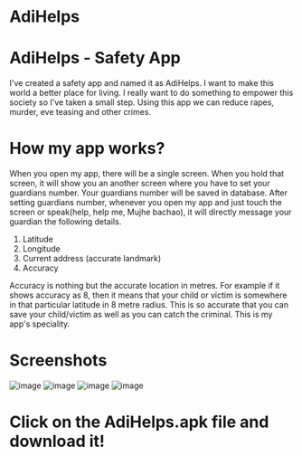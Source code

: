 # AdiHelps
# AdiHelps - Safety App
I've created a safety app and named it as AdiHelps. I want to make this world a better place for living. I really want to do something to empower this society so I've taken a small step. Using this app we can reduce rapes, murder, eve teasing and other crimes.

# How my app works?
When you open my app, there will be a single screen. When you hold that screen, it will show you an another screen where you have to set your guardians number. Your guardians number will be saved in database. After setting guardians number, whenever you open my app and just touch the screen or speak(help, help me, Mujhe bachao), it will directly message your guardian the following details.

1. Latitude
2. Longitude
3. Current address (accurate landmark)
4. Accuracy

Accuracy is nothing but the accurate location in metres. For example if it shows accuracy as 8, then it means that your child or victim is somewhere in that particular latitude in 8 metre radius. This is so accurate that you can save your child/victim as well as you can catch the criminal. This is my app's speciality.

# Screenshots
![image](Screenshot_2022-05-25-20-38-33-39.jpg)
![image](Screenshot_2022-05-25-20-38-44-51.jpg)
![image](Screenshot_2022-05-25-20-38-54-25.jpg)
![image](Screenshot_2022-05-25-20-39-50-79.jpg)

# Click on the AdiHelps.apk file and download it!
